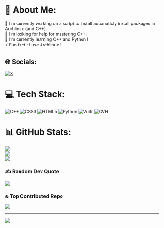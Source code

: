 # 💫 About Me:
🔭 I’m currently working on a script to install automaticly install packages in Archlinux (and C++).<br>🤝 I’m looking for help for mastering C++.<br>🌱 I’m currently learning C++ and Python !<br>⚡ Fun fact : I use Archlinux !


## 🌐 Socials:
[![X](https://img.shields.io/badge/X-black.svg?logo=X&logoColor=white)](https://x.com/firebleudark) 

# 💻 Tech Stack:
![C++](https://img.shields.io/badge/c++-%2300599C.svg?style=for-the-badge&logo=c%2B%2B&logoColor=white) ![CSS3](https://img.shields.io/badge/css3-%231572B6.svg?style=for-the-badge&logo=css3&logoColor=white) ![HTML5](https://img.shields.io/badge/html5-%23E34F26.svg?style=for-the-badge&logo=html5&logoColor=white) ![Python](https://img.shields.io/badge/python-3670A0?style=for-the-badge&logo=python&logoColor=ffdd54) ![Vultr](https://img.shields.io/badge/Vultr-007BFC.svg?style=for-the-badge&logo=vultr) ![OVH](https://img.shields.io/badge/ovh-%23123F6D.svg?style=for-the-badge&logo=ovh&logoColor=#123F6D)
# 📊 GitHub Stats:
![](https://github-readme-stats.vercel.app/api?username=Firebleu&theme=dracula&hide_border=false&include_all_commits=true&count_private=true)<br/>
![](https://github-readme-streak-stats.herokuapp.com/?user=Firebleu&theme=dracula&hide_border=false)<br/>
![](https://github-readme-stats.vercel.app/api/top-langs/?username=Firebleu&theme=dracula&hide_border=false&include_all_commits=true&count_private=true&layout=compact)

### ✍️ Random Dev Quote
![](https://quotes-github-readme.vercel.app/api?type=horizontal&theme=tokyonight)

### 🔝 Top Contributed Repo
![](https://github-contributor-stats.vercel.app/api?username=Firebleu&limit=5&theme=dracula&combine_all_yearly_contributions=true)

---
[![](https://visitcount.itsvg.in/api?id=Firebleu&icon=9&color=7)](https://visitcount.itsvg.in)

<!-- Proudly created with GPRM ( https://gprm.itsvg.in ) -->
